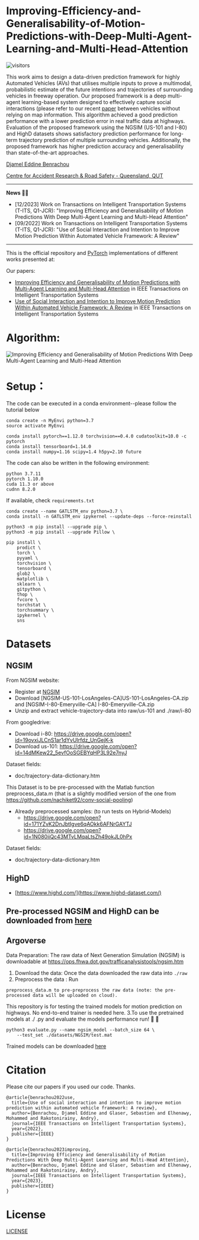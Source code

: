 # Improving-Efficiency-and-Generalisability-of-Motion-Predictions-with-Deep-Multi-Agent-Learning-and-Multi-Head-Attention

![visitors](https://visitor-badge.glitch.me/badge?page_id=djamelbenr/Improving_Efficiency_and_Generalisability_of_Motion_Predictions_with_Deep_MultiAgent_Learning)

This work aims to design a data-driven prediction framework for highly Automated Vehicles (AVs) that utilises multiple inputs to prove a multimodal, probabilistic estimate of the future intentions and trajectories of surrounding vehicles in freeway operation. Our proposed framework is a deep multi-
agent learning-based system designed to effectively capture social interactions (please refer to our recent [paper](https://doi.org/10.1109/TITS.2023.3339640) between vehicles without relying on map information. This algorithm achieved a good prediction performance with a lower prediction error in real traffic data at highways. Evaluation of the proposed framework using the NGSIM (US-101 and I-80) and HighD datasets shows satisfactory prediction performance for long- term trajectory prediction of multiple surrounding vehicles. Additionally, the proposed framework has higher prediction accuracy and generalisability than state-of-the-art approaches.

[Djamel Eddine Benrachou](https://scholar.google.com/citations?user=0lHe7ycAAAAJ&hl=en)

[Centre for Accident Research & Road Safety - Queensland, QUT](https://research.qut.edu.au/carrsq/staff/djamel-benrachou/)

------------------

**News 🚀🚀**
- [12/2023] Work on Transactions on Intelligent Transportation Systems (T-ITS, Q1-JCR):
            "Improving Efficiency and Generalisability of Motion Predictions With Deep Multi-Agent Learning and Multi-Head Attention"
- [09/2022] Work on Transactions on Intelligent Transportation Systems (T-ITS, Q1-JCR): 
            "Use of Social Interaction and Intention to Improve Motion Prediction Within Automated Vehicle Framework: A Review"
            
------------------

This is the official repository and [PyTorch](https://pytorch.org/) implementations of different works presented at:

Our papers:
- [Improving Efficiency and Generalisability of Motion Predictions with Multi-Agent Learning and Multi-Head Attention](https://ieeexplore.ieee.org/abstract/document/10368189/) in IEEE Transactions on Intelligent Transportation Systems
- [Use of Social Interaction and Intention to Improve Motion Prediction Within Automated Vehicle Framework: A Review](https://ieeexplore.ieee.org/abstract/document/9904961) in IEEE Transactions on Intelligent Transportation Systems

# Algorithm: 

![Improving Efficiency and Generalisability of Motion Predictions With Deep Multi-Agent Learning and Multi-Head Attention](images/algorithm.png)

# Setup：
The code can be executed in a conda environment--please follow the tutorial below
```
conda create -n MyEnvi python=3.7
source activate MyEnvi

conda install pytorch==1.12.0 torchvision==0.4.0 cudatoolkit=10.0 -c pytorch
conda install tensorboard=1.14.0
conda install numpy=1.16 scipy=1.4 h5py=2.10 future
```
The code can also be written in the following environment:
```
python 3.7.11
pytorch 1.10.0
cuda 11.3 or above
cudnn 8.2.0
```
If available, check `requirements.txt`

```
conda create --name GATLSTM_env python=3.7 \
conda install -n GATLSTM_env ipykernel --update-deps --force-reinstall
```
```
python3 -m pip install --upgrade pip \
python3 -m pip install --upgrade Pillow \
```
```
pip install \
    prodict \
    torch \
    pyyaml \
    torchvision \
    tensorboard \
    glob2 \
    matplotlib \
    sklearn \
    gitpython \
    thop \
    fvcore \
    torchstat \
    torchsummary \
    ipykernel \
    sns
```

# Datasets

## NGSIM
  
From NGSIM website:  
* Register at [NGSIM](https://data.transportation.gov/Automobiles/Next-Generation-Simulation-NGSIM-Vehicle-Trajector/8ect-6jqj)  
* Download [NGSIM-US-101-LosAngeles-CA]US-101-LosAngeles-CA.zip and [NGSIM-I-80-Emeryville-CA] I-80-Emeryville-CA.zip  
* Unzip and extract vehicle-trajectory-data into raw/us-101 and ./raw/i-80  
  
From googledrive:  
* Download i-80: https://drive.google.com/open?id=19ovxiJLCnS1ar1dYvUIrfdz_UnGejK-k  
* Download us-101: https://drive.google.com/open?id=14dMKew22_5evfOoSGEBYqHP3L92e7nyJ  

Dataset fields:  
* doc/trajectory-data-dictionary.htm  

This Dataset is to be pre-processed with the Matlab function preprocess_data.m (that is a slightly modified version of the one from https://github.com/nachiket92/conv-social-pooling)

* Already preprocessed samples: (to run tests on Hybrid-Models)
    * https://drive.google.com/open?id=171YZvK2DnJbtIgve6qAOkk6AFNrGAYTJ
    * https://drive.google.com/open?id=1N080iiQc43MTvLMqaLtsZh49okJL0hPx
    
Dataset fields:  
* doc/trajectory-data-dictionary.htm  

## HighD 
   * [https://www.highd.com/](https://www.highd-dataset.com/)

## Pre-processed NGSIM and HighD can be downloaded from [here](https://connectqutedu-my.sharepoint.com/:u:/r/personal/n10439251_qut_edu_au/Documents/processed_data/OneDrive_1_4-20-2023.zip?csf=1&web=1&e=uRNYbS)
## Argoverse


Data Preparation:
The raw data of Next Generation Simulation (NGSIM) is downloadable at https://ops.fhwa.dot.gov/trafficanalysistools/ngsim.htm

1. Download the data:      Once the data downloaded the raw data into ```./raw```
2. Preprocess the data : Run 
```
preprocess_data.m to pre-preprocess the raw data (note: the pre-processed data will be uploaded on cloud).
```
This repository is for testing the trained models for motion prediction on highways. No end-to-end trainer is needed here.
3.To use the pretrained models at ./ .py and evaluate the models performance run! 🎉 🎉
```
python3 evaluate.py --name ngsim_model --batch_size 64 \
    --test_set ./datasets/NGSIM/test.mat 
```   

Trained models can be downloaded [here](https://connectqutedu-my.sharepoint.com/)


  
 
# Citation

Please cite our papers if you used our code. Thanks.
```
@article{benrachou2022use,
  title={Use of social interaction and intention to improve motion prediction within automated vehicle framework: A review},
  author={Benrachou, Djamel Eddine and Glaser, Sebastien and Elhenawy, Mohammed and Rakotonirainy, Andry},
  journal={IEEE Transactions on Intelligent Transportation Systems},
  year={2022},
  publisher={IEEE}
}

@article{benrachou2023improving,
  title={Improving Efficiency and Generalisability of Motion Predictions With Deep Multi-Agent Learning and Multi-Head Attention},
  author={Benrachou, Djamel Eddine and Glaser, Sebastien and Elhenawy, Mohammed and Rakotonirainy, Andry},
  journal={IEEE Transactions on Intelligent Transportation Systems},
  year={2023},
  publisher={IEEE}
}
```


 # License

 [LICENSE](https://creativecommons.org/licenses/by-nc/4.0/)

